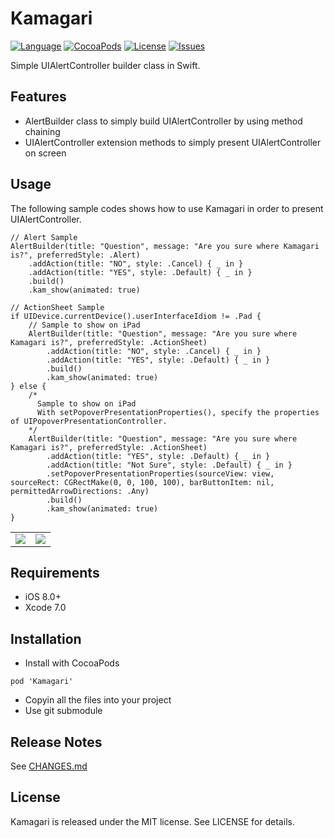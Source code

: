 Kamagari
===
[![Language](http://img.shields.io/badge/language-swift-brightgreen.svg?style=flat
)](https://developer.apple.com/swift)
[![CocoaPods](https://img.shields.io/cocoapods/v/Kamagari.svg)]()
[![License](http://img.shields.io/badge/license-MIT-lightgrey.svg?style=flat
)](http://mit-license.org)
[![Issues](https://img.shields.io/github/issues/tasanobu/Kamagari.svg?style=flat
)](https://github.com/tasanobu/Kamagari/issues?state=open)

Simple UIAlertController builder class in Swift.

## Features
- AlertBuilder class to simply build UIAlertController by using method chaining
- UIAlertController extension methods to simply present UIAlertController on screen

## Usage
The following sample codes shows how to use Kamagari in order to present UIAlertController.

```
// Alert Sample
AlertBuilder(title: "Question", message: "Are you sure where Kamagari is?", preferredStyle: .Alert)
    .addAction(title: "NO", style: .Cancel) { _ in }
    .addAction(title: "YES", style: .Default) { _ in }
    .build()
    .kam_show(animated: true)

// ActionSheet Sample
if UIDevice.currentDevice().userInterfaceIdiom != .Pad {
    // Sample to show on iPad
    AlertBuilder(title: "Question", message: "Are you sure where Kamagari is?", preferredStyle: .ActionSheet)
        .addAction(title: "NO", style: .Cancel) { _ in }
        .addAction(title: "YES", style: .Default) { _ in }
        .build()
        .kam_show(animated: true)
} else {
    /*
      Sample to show on iPad
      With setPopoverPresentationProperties(), specify the properties of UIPopoverPresentationController.
    */
    AlertBuilder(title: "Question", message: "Are you sure where Kamagari is?", preferredStyle: .ActionSheet)
        .addAction(title: "YES", style: .Default) { _ in }
        .addAction(title: "Not Sure", style: .Default) { _ in }
        .setPopoverPresentationProperties(sourceView: view, sourceRect: CGRectMake(0, 0, 100, 100), barButtonItem: nil, permittedArrowDirections: .Any)
        .build()
        .kam_show(animated: true)
}
```

<table>
<td><img src="ScreenShots/00.png"></td>
<td><img src="ScreenShots/01.png"></td>
</table>

## Requirements
- iOS 8.0+
- Xcode 7.0

## Installation
- Install with CocoaPods
```
pod 'Kamagari'
```
- Copyin all the files into your project
- Use git submodule

## Release Notes
See <a href="https://github.com/tasanobu/Kamagari/blob/master/CHANGES.md">CHANGES.md</a>

## License
Kamagari is released under the MIT license. See LICENSE for details.
